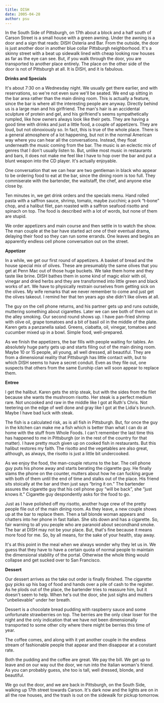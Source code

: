 ```yaml
---
title: DISH
date: 2005-04-28
author: psu
---
```


In the South Side of Pittsburgh, on 17th about a block and a half south of Carson Street
is a small house with a green awning. Under the awning is a door and a sign that reads:
DISH Osteria and Bar. From the outside, the door is just another door in another blue
collar Pittsburgh neighborhood. It's a skinny street with a beat up sidewalk lined with
cheap looking row houses as far as the eye can see. But, if you walk through the door, you
are transported to another place entirely. The place on the other side of the door is not
of Pittsburgh at all. It is DISH, and it is fabulous.

**Drinks and Specials**

It's about 7:30 on a Wednesday night. We usually get there earlier, and with reservations,
so we're not even sure we'll be seated. We end up sitting in the bar area rather than the
main dining room. This is actually a feature, since the bar is where all the interesting
people are anyway. Directly behind us is a large man and his girlfriend. The man's hair is
an accidental sculpture of protein and gel, and his girlfriend's seems sympathetically
rumpled, like how owners always look like their pets. They are having a good time with
drinks and just a little food, a couple of appetizers. They are loud, but not obnoxiously
so. In fact, this is true of the whole place. There is a general atmosphere of a lot
happening, but not in the normal American way where you can hear all the conversations.
Instead, they float underneath the music coming from the bar. The music is an eclectic mix
of genres that I don't usually listen to. But, unlike most music in restaurants and bars,
it does not make me feel like I have to hop over the bar and put a blunt weapon into the
CD player. It's actually enjoyable.

One conversation that we can hear are two gentleman in black who appear to be ordering
food to eat at the bar, since the dining room is too full. They commiserate with the
bartender, the waitstaff, the chef, and anyone else close by.

Ten minutes in, we get drink orders and the specials menu. Hand rolled pasta with a
saffron sauce, shrimp, tomato, maybe zucchini; a pork “t-bone” chop, and a halibut filet,
pan roasted with a saffron seafood risotto and spinach on top. The food is described with
a lot of words, but none of them are stupid.

We order appetizers and main course and then settle in to watch the show. The man couple
at the bar have started act one of their eventual drama, delaying their food so they can
run some errands. One leaves and begins an apparently endless cell phone conversation out
on the street.

**Appetizer**

In a while, we get our first round of appetizers. A basket of bread and the house special mix of olives. These are presumably the same olives that you get at Penn Mac out of those huge buckets. We take them home and they taste like brine. DISH bathes them in some kind of magic elixir with oil, vinegar and dried herbs and they are transformed into little green and black works of art. We have to physically restrain ourselves from getting sick on the olives. My wife remarks that we never remember to come and just get the olives takeout. I remind her that ten years ago she didn't like olives at all.

The guy on the cell phone returns, and his partner gets up and runs outside, muttering
something about cigarettes. Later we can see both of them out in the alley smoking. Our
second round shows up. I have pan-fried shrimp with olive oil, grape tomatoes and a bit of
basil oil in the middle of the plate. Karen gets a panzanella salad. Greens, ciabatta,
oil, vinegar, tomatoes and cucumber mixed up in a bowl. Simple food, well-prepared.

As we finish the appetizers, the bar fills with people waiting for tables. An absolutely
huge party gets up and starts filing out of the main dining room. Maybe 10 or 15 people,
all young, all well dressed, all beautiful. They are from a dimensional reality that
Pittsburgh has little contact with, but to which DISH seems to have a secret conduit. Even
as they file out, one suspects that others from the same Eurohip clan will soon appear to
replace them.

**Entree**

I get the halibut. Karen gets the strip steak, but with the sides from the filet because
she wants the mushroom risotto. Her steak is a perfect medium rare. Not uncooked and raw
in the middle like I got at Ruth's Chris. Not teetering on the edge of well done and gray
like I got at the Lidia's brunch. Maybe I have bad luck with steak.

The fish is a calculated risk, as is all fish in Pittsburgh. But, for once the guy in the
kitchen can make me a fish which is better than what I can do at home with the stuff from
Whole Foods. I can't remember the last time this has happened to me in Pittsburgh (or in
the rest of the country for that matter). I have pretty much given up on cooked fish in
restaurants. But this halibut restores my faith. The risotto and the vegetables are also
great, although, as always, the risotto is just a little bit undercooked.

As we enjoy the food, the man-couple returns to the bar. The cell phone guy puts his phone
away and starts berating the cigarette guy. He finally slams the phone on the counter,
mutters about how he can fucking argue with both of them until the end of time and stalks
out of the place. His friend sits stoically at the bar and then just says “bring it on.”
The bartender assures the cigarette guy that his cell phone guy “will be back”, she “just
knows it.” Cigarette guy despondently asks for the food to go.

Just as I have polished off my risotto, another huge crew of the pretty people file out of
the main dining room. As they leave, a new couple shows up at the bar to replace them.
Then a tall blonde woman appears and chatters into her phone in fast Italian. She sits
down and has a cigarette. So, fair warning to all you people who are paranoid about
secondhand smoke. The bar at DISH may not be your place. But, that's fine because it means
more food for me. So, by all means, for the sake of your health, stay away.

It's at this point in the meal when we always wonder why they let us in. We guess that
they have to have a certain quota of normal people to maintain the dimensional stability
of the portal. Otherwise the whole thing would collapse and get sucked over to San
Francisco.

**Dessert**

Our dessert arrives as the take out order is finally finished. The cigarette guy picks up
his bag of food and hands over a pile of cash to the register. As he plods out of the
place, the bartender tries to reassure him, but it doesn't seem to help. When he's out the
door, she just sighs and mutters “unbelievable” under her breath.

Dessert is a chocolate bread pudding with raspberry sauce and some unfortunate
strawberries on top. The berries are the only clear loser for the night and the only
indication that we have not been dimensionally transported to some other city where there
might be berries this time of year.

The coffee comes, and along with it yet another couple in the endless stream of
fashionable people that appear and then disappear at a constant rate.

Both the pudding and the coffee are great. We pay the bill. We get up to leave and on our
way out the door, we run into the Italian woman's friend. As you can probably guess, she
too is tall, well dressed, blonde, and beautiful.

We go out the door, and we are back in Pittsburgh, on the South Side, walking up 17th
street towards Carson. It's dark now and the lights are on in all the row houses, and the
trash is out on the sidewalk for pickup tomorrow.
